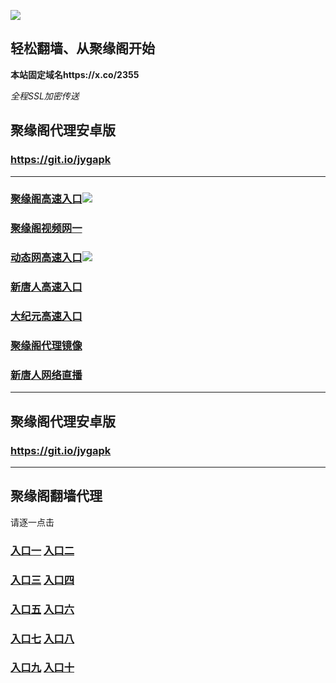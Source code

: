 
![](https://raw.githubusercontent.com/hao369/a/master/j.jpg)



## 轻松翻墙、从聚缘阁开始

**本站固定域名https://x.co/2355**

_全程SSL加密传送_



##  聚缘阁代理安卓版

### https://git.io/jygapk


***


### [聚缘阁高速入口](https://pv5oe8fxw7.execute-api.us-east-2.amazonaws.com/jnet4)![](https://raw.githubusercontent.com/hao369/a/master/jyg.gif)

### [聚缘阁视频网一](https://estrpm736f.execute-api.us-east-2.amazonaws.com/tv43a)

### [动态网高速入口]( https://shnnnc9xij.execute-api.ap-northeast-2.amazonaws.com/nhbffr/?id=2)![](https://raw.githubusercontent.com/hao369/a/master/jygdl.gif)

### [新唐人高速入口]( https://shnnnc9xij.execute-api.ap-northeast-2.amazonaws.com/nhbffr/?id=5)

### [大纪元高速入口]( https://shnnnc9xij.execute-api.ap-northeast-2.amazonaws.com/nhbffr/?id=7)

### [聚缘阁代理镜像](https://q9h5rdvfbe.execute-api.ap-northeast-2.amazonaws.com/re5v)

### [新唐人网络直播](https://sjbdxmqr6h.execute-api.ap-northeast-2.amazonaws.com/6435)








***



##  聚缘阁代理安卓版

### https://git.io/jygapk


***


## 聚缘阁翻墙代理 

请逐一点击

### **[入口一]( https://5eckwufpjd.execute-api.ap-southeast-1.amazonaws.com/6588mkhyf)** **[入口二](https://bvs8oxvzud.execute-api.ap-southeast-1.amazonaws.com/csg432)**

### **[入口三](https://s3-ap-southeast-1.amazonaws.com/jyg4/jyg.html)**  **[入口四](https://s3-ap-northeast-1.amazonaws.com/jyg9/jyg.html)**

### **[入口五](https://s3.ap-south-1.amazonaws.com/jyg5/jyg.html)**  **[入口六](https://s3-us-west-2.amazonaws.com/jyg7/jyg.html)**


###  **[入口七](https://s3-us-west-1.amazonaws.com/jyg6/jyg.html)**  **[入口八](https://s3-eu-west-1.amazonaws.com/jyg8/jyg.html)**


###  **[入口九](https://s3.eu-central-1.amazonaws.com/jyg3/jyg.html)**  **[入口十](https://s3-ap-southeast-2.amazonaws.com/jyg1/jyg.html)**




